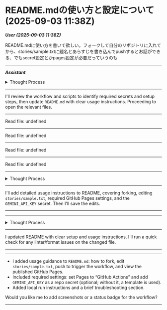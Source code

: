 <!-- Generated by SpecStory -->

# README.mdの使い方と設定について (2025-09-03 11:38Z)

_**User (2025-09-03 11:38Z)**_

README.mdに使い方を書いて欲しい。フォークして自分のリポジトリに入れてから、stories/sample.txtに題名とあらすじを書き込んでpushするとお話ができる、でもsecret設定とかpages設定が必要だっていうのも

---

_**Assistant**_

<think><details><summary>Thought Process</summary>**Updating README Instructions**

I need to update README.md with usage instructions in Japanese. The user wants clear guidance on forking, editing stories/sample.txt, and pushing changes to generate a story. I'll also mention the secrets and GitHub Pages settings are needed. Since this is a single edit, it’s not complex, so I can skip creating a todo list. However, I should provide a status update: "I’ll update README with usage docs and then apply the necessary patch."
**Performing Status Update**

I’m going to do a status update: "I’ll scan the workflow and scripts to document secrets and setup, then update the README." This means I’ll first double-check everything to make sure the documentation is accurate. After that, I’ll proceed with the updates, ensuring that all necessary information is included. It feels important to keep everything clear for the user, so they have the best experience possible!</details></think>

---

I'll review the workflow and scripts to identify required secrets and setup steps, then update `README.md` with clear usage instructions. Proceeding to open the relevant files.

---

Read file: undefined

---

Read file: undefined

---

Read file: undefined

---

Read file: undefined

---

<think><details><summary>Thought Process</summary>**Updating usage instructions**

I need to update the README.md with usage instructions based on the user's request in Japanese. They want to know how to fork the repo, write the title and synopsis in stories/sample.txt, and push their changes while also emphasizing the need for secret settings and GitHub Pages settings.

I’ll expand the two lines we have to include these details, particularly mentioning the optional GEMINI_API_KEY secret and how the workflow functions if that key isn’t present. This will help users understand how to work with the project.
**Clarifying README updates**

I need to clarify that the secret is optional for generating AI content; if it’s omitted, template content will be used. The user emphasized that both secret settings and GitHub Pages settings are necessary.

For the code, Pages settings are essential because GitHub Pages requires it, such as using the "pages: write" environment for the workflow. I’ll instruct users to enable Pages on the first run and set the Source to GitHub Actions.

I also need to explain how to edit `stories/sample.txt` and push changes to generate the site on GitHub Pages. Covering local runs could be helpful but isn't strictly necessary.
**Instructing on process**

The user’s request is simple: I need to provide clear instructions. There's also the `generate_story.py` that creates Marp Markdown and images, which may not be referenced in the current workflow that uses `generate_html_story.py`.

I should mention extra features, like how it auto-creates a sample story file if no changes are made, although that detail isn't strictly necessary.

Step-by-step instructions for the user would include forking the repository on GitHub and setting the secret for `GEMINI_API_KEY`, with a general mention of [Google AI Studio] as a link. I’ll remember to format URLs correctly while adhering to markdown rules.
**Providing GitHub instructions**

I need to clarify that I can't browse, but I can suggest typical links, like for "GitHub Pages settings." I can't know the specific owner, but I’ll instruct users to navigate to their repository Settings > Pages to set Build and deployment to GitHub Actions.

I should remind them that the workflow triggers upon push to any 'stories/**/*.txt' file, not just `sample.txt`, although they should be aware of committing `stories/sample.txt` specifically. 

I'll mention that pushes to any branch trigger the workflow, and I might want to highlight the default branch in this context.
**Updating README.md content**

I need to provide a clear format for `sample.txt`, suggesting it starts with "題名: ..." and "あらすじ: ...", while cautioning about using UTF-8 encoding. If the `GEMINI_API_KEY` is missing, it will default to a simple template.

It’s important to guide users on enabling Actions and setting workflow permissions, even if it's not necessary. I should explain how the workflow operates and include optional local development instructions, but keep it concise since the user didn't explicitly request that.

Finally, I’ll craft the README content in Japanese, maintaining correct formatting and indentation throughout the document.
**Preparing README.md patch**

I’m crafting a patch for the README.md that will enhance the documentation. First, I’ll provide a description of the project, explaining how GitHub Actions generates HTML slides for GitHub Pages based on the `stories/*.txt` files. 

Next, I’ll create a bullet list under "### 必要なもの" and make sure to emphasize the importance of setting the `GEMINI_API_KEY`, as it is necessary for AI generation. 

I’m also constructing instructions that detail how to enable GitHub Pages and set up secrets, along with a clear step-by-step guide to formatting the sample story and troubleshooting common issues. 

After forming the patch, I’ll apply it, ensuring proper encoding and formatting throughout.</details></think>

---

I'll add detailed usage instructions to README, covering forking, editing `stories/sample.txt`, required GitHub Pages settings, and the `GEMINI_API_KEY` secret. Then I'll save the edits.

---



---

<think><details><summary>Thought Process</summary>**Updating README details**

I'm updating the README and planning to run a quick lint check, followed by calling read_lints. It looks like we only need one tool call, so it's good that we don't have to worry about max parallel tool calls. The README content will be in Japanese, which is great! I should note that the pages environment is created automatically by the workflow's steps and emphasize that "Set Build and deployment to GitHub Actions" is necessary. Lastly, I should avoid heavy formatting but can use bullet lists if needed.
**Summarizing README updates**

The Markdown_spec indicates I should use headings and bullet lists, but I also need to keep verbosity minimal while adhering to the guidelines. Even though the instructions say to avoid outputting code to the user, I’m just summarizing the updates to the README and not actually displaying any code. So, it looks like I'm all set to run read_lints now and make sure everything is in order!</details></think>

---

I updated README with clear setup and usage instructions. I'll run a quick check for any linter/format issues on the changed file.

---



---

- I added usage guidance to `README.md`: how to fork, edit `stories/sample.txt`, push to trigger the workflow, and view the published GitHub Pages.
- Included required settings: set Pages to “GitHub Actions” and add `GEMINI_API_KEY` as a repo secret (optional; without it, a template is used).
- Added local run instructions and a brief troubleshooting section.

Would you like me to add screenshots or a status badge for the workflow?

---

